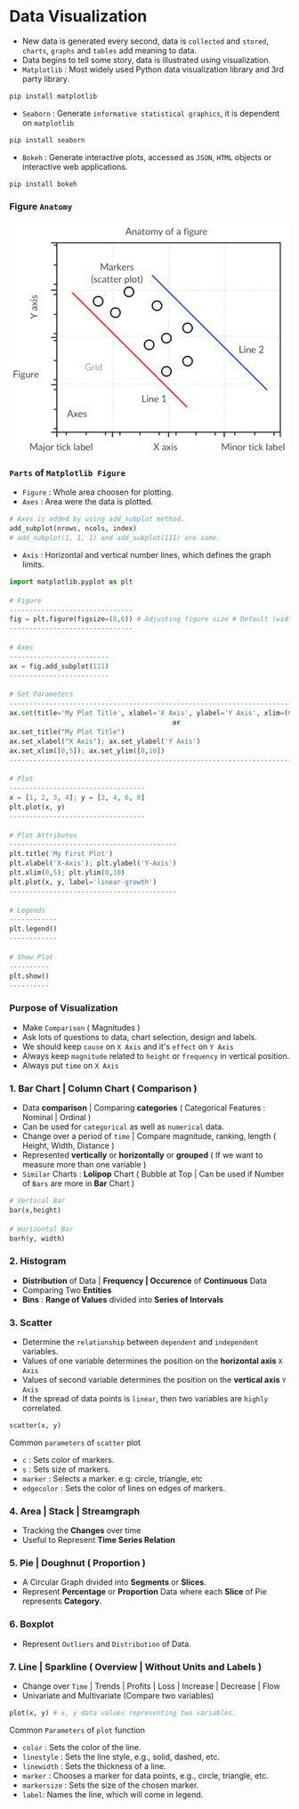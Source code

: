 # Data Visualization

- New data is generated every second, data is `collected` and `stored`, `charts`, `graphs` and `tables` add meaning to data.
- Data begins to tell some story, data is illustrated using visualization.
- `Matplotlib` : Most widely used Python data visualization library and 3rd party library.

```python
pip install matplotlib
```

- `Seaborn` : Generate `informative statistical graphics`, it is dependent on `matplotlib`

```python
pip install seaborn
```

- `Bokeh` : Generate interactive plots, accessed as `JSON`, `HTML` objects or interactive web applications.

```python
pip install bokeh
```

### Figure `Anatomy`
![Anatomy](Image/Anatomy.png)

### `Parts` of `Matplotlib Figure`
- `Figure` : Whole area choosen for plotting.
- `Axes` : Area were the data is plotted.

```python 
# Axes is added by using add_subplot method.
add_subplot(nrows, ncols, index)
# add_subplot(1, 1, 1) and add_subplot(111) are same.
```

- `Axis` : Horizontal and vertical number lines, which defines the graph limits.

```python
import matplotlib.pyplot as plt

# Figure
-------------------------------
fig = plt.figure(figsize=(8,6)) # Adjusting figure size # Default (width=6, height=4)
-------------------------------

# Axes
-------------------------
ax = fig.add_subplot(111)
-------------------------

# Set Parameters
-----------------------------------------------------------------------------------------
ax.set(title='My Plot Title', xlabel='X Axis', ylabel='Y Axis', xlim=(0, 5), ylim=(0,10))
                                         or 
ax.set_title("My Plot Title")
ax.set_xlabel("X Axis"); ax.set_ylabel('Y Axis')
ax.set_xlim([0,5]); ax.set_ylim([0,10])                                         
-----------------------------------------------------------------------------------------

# Plot
----------------------------------
x = [1, 2, 3, 4]; y = [2, 4, 6, 8]
plt.plot(x, y)
----------------------------------

# Plot Attributes
------------------------------------------
plt.title('My First Plot')
plt.xlabel('X-Axis'); plt.ylabel('Y-Axis')
plt.xlim(0,5); plt.ylim(0,10)
plt.plot(x, y, label='linear-growth')
------------------------------------------

# Legends
------------
plt.legend()
------------

# Show Plot
----------
plt.show()
----------
```

### Purpose of Visualization
- Make `Comparison` ( Magnitudes )
- Ask lots of questions to data, chart selection, design and labels.
- We should keep `cause` on `X Axis` and it's `effect` on `Y Axis`
- Always keep `magnitude` related to `height` or `frequency` in vertical position.
- Always put `time` on `X Axis`

### 1. Bar Chart | Column Chart ( Comparison )
- Data **comparison** | Comparing **categories** ( Categorical Features : Nominal | Ordinal )
- Can be used for `categorical` as well as `numerical` data.
- Change over a period of `time` | Compare magnitude, ranking, length ( Height, Width, Distance )
- Represented **vertically** or **horizontally** or **grouped** ( If we want to measure more than one variable )
- `Similar` Charts : **Lolipop** Chart ( Bubble at Top | Can be used if Number of `Bars` are more in **Bar** Chart )
```python
# Vertical Bar
bar(x,height)

# Horizontal Bar
barh(y, width)
```

### 2. Histogram
- **Distribution** of Data | **Frequency | Occurence** of **Continuous** Data
- Comparing Two **Entities**
- **Bins** : **Range of Values** divided into **Series of Intervals**

### 3. Scatter 
- Determine the `relationship` between `dependent` and `independent` variables.
- Values of one variable determines the position on the **horizontal axis** `X Axis`
- Values of second variable determines the position on the **vertical axis** `Y Axis` 
- If the spread of data points is `linear`, then two variables are `highly` correlated.
```python
scatter(x, y)
```
Common `parameters` of `scatter` plot
- `c` : Sets color of markers.
- `s` : Sets size of markers.
- `marker` : Selects a marker. e.g: circle, triangle, etc
- `edgecolor` : Sets the color of lines on edges of markers.

### 4. Area | Stack | Streamgraph
- Tracking the **Changes** over time
- Useful to Represent **Time Series Relation**

### 5. Pie  | Doughnut ( Proportion )
- A Circular Graph divided into **Segments** or **Slices**.
- Represent **Percentage** or **Proportion** Data where each **Slice** of Pie represents **Category**.

### 6. Boxplot
- Represent `Outliers` and `Distribution` of Data.

### 7. Line | Sparkline ( Overview | Without Units and Labels )
- Change over `Time` | Trends | Profits | Loss | Increase | Decrease | Flow
- Univariate and Multivariate (Compare two variables)
```python
plot(x, y) # x, y data values representing two variables.
```
Common `Parameters` of `plot` function
- `color` : Sets the color of the line.
- `linestyle` : Sets the line style, e.g., solid, dashed, etc.
- `linewidth` : Sets the thickness of a line.
- `marker` : Chooses a marker for data points, e.g., circle, triangle, etc.
- `markersize` : Sets the size of the chosen marker.
- `label`: Names the line, which will come in legend.
